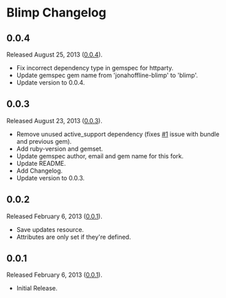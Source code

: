 # Blimp Changelog


## 0.0.4

Released August 25, 2013 ([0.0.4](https://github.com/jonahoffline/blimp/tree/v0.0.4)).

* Fix incorrect dependency type in gemspec for httparty.
* Update gemspec gem name from 'jonahoffline-blimp' to 'blimp'.
* Update version to 0.0.4.


## 0.0.3

Released August 23, 2013 ([0.0.3](https://github.com/jonahoffline/blimp/tree/v0.0.3)).

* Remove unused active_support dependency (fixes [#1](https://github.com/sixteeneighty/blimp/issues/1) issue with bundle and previous gem).
* Add ruby-version and gemset.
* Update gemspec author, email and gem name for this fork.
* Update README.
* Add Changelog.
* Update version to 0.0.3.


## 0.0.2

Released February 6, 2013 ([0.0.1](https://github.com/sixteeneighty/blimp/tree/v0.0.2)).

* Save updates resource.
* Attributes are only set if they're defined.


## 0.0.1

Released February 6, 2013 ([0.0.1](https://github.com/sixteeneighty/blimp/tree/v0.0.1)).

* Initial Release.